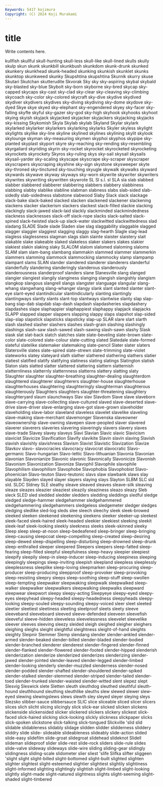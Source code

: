 ```yaml
---
Keywords: 5417 kojimura
Copyright: (C) 2024 Koji Murakami
---
```


# title

Write contents here.



kullfish skullful skull-hunting skull-less skull-like skull-lined skulls skully skulp
skun skunk skunkbill skunkbush skunkdom skunk-drunk skunked skunkery skunkhead skunk-headed
skunking skunkish skunklet skunks skunktop skunkweed skunky Skupshtina skupshtina Skurnik
skurry skuse Skutari Skutchan skutterudite Skvorak Sky sky sky-aspiring skybal
skybald sky-blasted sky-blue Skybolt sky-born skyborne sky-bred skycap sky-capped skycaps
sky-cast sky-clad sky-clear sky-cleaving sky-climbing skycoach sky-color sky-colored skycraft sky-dive
skydive skydived skydiver skydivers skydives sky-diving skydiving sky-dome skydove sky-dyed
Skye skye skyed sky-elephant sky-engendered skyey sky-facer sky-falling skyfte skyful
sky-gazer sky-god sky-high skyhook skyhooks skyhoot skying skyish skyjack skyjacked
skyjacker skyjackers skyjacking skyjacks sky-kissing Skykomish Skyla Skylab skylab Skyland
Skylar skylark skylarked skylarker skylarkers skylarking skylarks Skyler skyless skylight
skylights skylike sky-line skyline skylined skylines skylining skylit skylook skylounge
skyman sky-measuring skymen skyphoi skyphos skypipe sky-planted skyplast skyport skyre
sky-reaching sky-rending sky-resembling skyrgaliard skyriding skyrin sky-rocket skyrocket skyrocketed skyrocketing
skyrockets skyrockety Skyros sky-ruling skys sky-sail skysail skysails skysail-yarder sky-scaling
skyscape skyscrape sky-scraper skyscraper skyscrapers skyscraping skyshine sky-sign skystone skysweeper
skyte sky-throned sky-tinctured sky-touching skyugle skywalk skywalks skyward skywards skywave
skyway skyways sky-worn skywrite skywriter skywriters skywrites skywriting skywritten skywrote
SL Sl s.l. sl SLA sla slab slabbed slabber slabbered
slabberer slabbering slabbers slabbery slabbiness slabbing slabby slablike slabline slabman
slabness slabs slab-sided slab-sidedly slab-sidedness slabstone slabwood Slaby Slack slack
slackage slack-bake slack-baked slacked slacken slackened slackener slackening slackens slacker
slackerism slackers slackest slack-filled slackie slacking slackingly slack-jawed slack-laid slackly
slackminded slackmindedness slackness slacknesses slack-off slack-rope slacks slack-salted slack-spined slack-twisted
slack-up slack-water slackwitted slackwittedness slad sladang SLADE Slade slade Sladen
slae slag slaggability slaggable slagged slagger slaggier slaggiest slagging slaggy
slag-hearth Slagle slag-lead slagless slaglessness slagman slags slain slainte slaister
slaistery slait slakable slake slakeable slaked slakeless slaker slakers slakes
slakier slakiest slakin slaking slaky SLALOM slalom slalomed slaloming slaloms
SLAM slam slam-bang slambang slammakin slammed slammer slammerkin slammers slamming
slammock slammocking slammocky slamp slampamp slampant slams SLAN slander slandered
slanderer slanderers slanderful slanderfully slandering slanderingly slanderous slanderously slanderousness slanderproof
slanders slane Slanesville slang slanged slangier slangiest slangily slanginess slanging
slangish slangishly slangism slangkop slangous slangrell slangs slangster slanguage slangular
slang-whang slangwhang slang-whanger slangy slank slant slanted slanter slant-eye slant-eyed
slantindicular slantindicularly slanting slantingly slantingways slantly slants slant-top slantways slantwise
slanty slap slap-bang slap-dab slapdab slap-dash slapdash slapdasheries slapdashery slapdashes
slape slaphappier slaphappiest slaphappy slapjack slapjacks SLAPP slapped slapper slappers
slapping slappy slaps slapshot slap-sided slap-slap slapstick slapsticks slapsticky slap-up
SLAR slare slart slarth slash slashed slasher slashers slashes slash-grain
slashing slashingly slashings slash-saw slash-sawed slash-sawing slash-sawn slashy Slask slask
slat slat-back slatch slatches slate slate-beveling slate-brown slate-color slate-colored slate-colour
slate-cutting slated Slatedale slate-formed slateful slatelike slatemaker slatemaking slate-pencil Slater
slater slaters Slatersville slates slate-spired slate-strewn slate-trimming slate-violet slateworks slatey
slateyard slath slather slathered slathering slathers slatier slatiest slatified slatify
slatifying slatiness slating slatings Slatington slatish Slaton slats slatted slatter
slattered slattering slattern slatternish slatternliness slatternly slatternness slatterns slattery slatting
slaty Slaughter slaughter slaughter-breathing slaughter-dealing slaughterdom slaughtered slaughterer slaughterers slaughter-house
slaughterhouse slaughterhouses slaughtering slaughteringly slaughterman slaughterous slaughterously Slaughters slaughters slaughter-threatening
slaughtery slaughteryard slaum slaunchways Slav slav Slavdom Slave slave slaveborn
slave-carrying slave-collecting slave-cultured slaved slave-deserted slave-drive slave-driver slave-enlarging slave-got slave-grown
slaveholder slaveholding slave-labor slaveland slaveless slavelet slavelike slaveling slave-making slave-merchant
slavemonger Slavenska slaveowner slaveownership slave-owning slavepen slave-peopled slaver slavered slaverer
slaverers slaveries slavering slaveringly slavers slavery slaves slave-trade Slavey slavey
slaveys Slavi Slavian Slavic slavic Slavicism slavicist Slavicize Slavification Slavify
slavikite Slavin slavin slaving Slavish slavish slavishly slavishness Slavism Slavist
Slavistic Slavization Slavize Slavkov slavo- slavocracies slavocracy slavocrat slavocratic Slavo-germanic
Slavo-hungarian Slavo-lettic Slavo-lithuanian Slavonia Slavonian slavonian Slavonianize Slavonic slavonic Slavonically
Slavonicize Slavonish Slavonism Slavonization Slavonize Slavophil Slavophile slavophile Slavophilism slavophilism
Slavophobe Slavophobia Slavophobist Slavo-phoenician Slavo-teuton Slavo-teutonic slavs slaw slawbank slaws
slay slayable Slayden slayed slayer slayers slaying slays Slayton SLBM
SLC sld sld. SLDC Sldney SLE sleathy sleave sleaved sleaves
sleave-silk sleaving sleaze sleazes sleazier sleaziest sleazily sleaziness sleazo sleazy
Sleb sleck SLED sled sledded sledder sledders sledding sleddings sledful
sledge sledged sledge-hammer sledgehammer sledgehammered sledgehammering sledgehammers sledgeless sledgemeter sledger
sledges sledging sledlike sled-log sleds slee sleech sleechy sleek sleek-browed
sleeked sleeken sleekened sleekening sleekens sleeker sleeker-up sleekest sleek-faced sleek-haired
sleek-headed sleekier sleekiest sleeking sleekit sleek-leaf sleek-looking sleekly sleekness sleeks
sleek-skinned sleeky Sleep sleep sleep-at-noon sleep-bedeafened sleep-bringer sleep-bringing sleep-causing sleepcoat
sleep-compelling sleep-created sleep-desiring sleep-dewed sleep-dispelling sleep-disturbing sleep-drowned sleep-drunk sleep-enthralled sleeper
sleepered Sleepers sleepers sleep-fatted sleep-fearing sleep-filled sleepful sleepfulness sleep-heavy sleepier
sleepiest sleepify sleepily sleep-in sleep-inducer sleep-inducing sleepiness sleeping sleepingly sleepings
sleep-inviting sleepish sleepland sleepless sleeplessly sleeplessness sleeplike sleep-loving sleepmarken sleep-procuring
sleep-producer sleep-producing sleepproof sleep-provoker sleep-provoking sleep-resisting sleepry sleeps sleep-soothing sleep-stuff
sleep-swollen sleep-tempting sleepwaker sleepwaking sleepwalk sleepwalked sleep-walker sleepwalker sleepwalkers sleepwalking
sleepwalks sleepward sleepwear sleepwort sleepy sleepy-acting Sleepyeye sleepy-eyed sleepy-eyes sleepyhead
sleepy-headed sleepy-headedness sleepyheads sleepy-looking sleepy-souled sleepy-sounding sleepy-voiced sleer sleet sleeted
sleetier sleetiest sleetiness sleeting sleetproof sleets sleety sleeve sleeveband sleeveboard
sleeved sleeve-defended sleeveen sleevefish sleeveful sleeve-hidden sleeveless sleevelessness sleevelet sleevelike
sleever sleeves sleeving sleezy sleided sleigh sleighed sleigher sleighers sleighing
sleighs sleight sleightful sleightness sleight-of-hand sleights sleighty Sleipnir Slemmer Slemp
slendang slender slender-ankled slender-armed slender-beaked slender-billed slender-bladed slender-bodied slender-branched slenderer
slenderest slender-fingered slender-finned slender-flanked slender-flowered slender-footed slender-hipped slenderish slenderization slenderize
slenderized slenderizes slenderizing slender-jawed slender-jointed slender-leaved slender-legged slender-limbed slender-looking slenderly
slender-muzzled slenderness slender-nosed slender-podded slender-shafted slender-shouldered slender-spiked slender-stalked slender-stemmed slender-striped
slender-tailed slender-toed slender-trunked slender-waisted slender-witted slent slepez slept Slesvig Sleswick
slete Sletten sleuth sleuthdog sleuthed sleuthful sleuth-hound sleuthhound sleuthing sleuthlike
sleuths slew slewed slewer slew-eyed slewing slewingslews slews slewth sley
sleyed sleyer sleying sleys Slezsko slibber-sauce slibbersauce SLIC slice sliceable
sliced slicer slicers slices slich slicht slicing slicingly slick slick-ear
slicked slicken slickens slickenside slickensided slicker slickered slickers slickery slickest
slick-faced slick-haired slicking slick-looking slickly slickness slickpaper slicks slick-spoken slickstone
slick-talking slick-tongued Slickville 'slid slid slidable slidableness slidably slidage slidden
slidder slidderness sliddery sliddry slide slide- slideable slideableness slideably slide-action
slided slide-easy slidefilm slide-groat slidegroat slidehead slideknot Slidell slideman slideproof
slider slide-rest slide-rock sliders slide-rule slides slide-valve slideway slideways slide-wire
sliding sliding-gear slidingly slidingness sliding-scale slidometer slier sliest 'slife Slifka
slifter sliggeen 'slight slight slight-billed slight-bottomed slight-built slighted slighten slighter
slightest slight-esteemed slightier slightiest slightily slightiness slight-informed slighting slightingly slightish
slight-limbed slight-looking slightly slight-made slight-natured slightness slights slight-seeming slight-shaded slight-timbered
